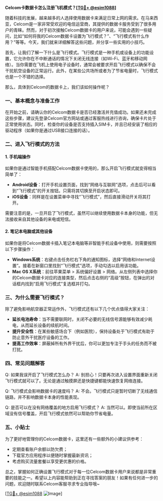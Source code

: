 **Celcom卡数据卡怎么注册飞机模式？[[TG💪+ @esim1088](https://t.me/s/esim1088)]**

随着科技的发展，越来越多的人选择使用数据卡来满足日常上网的需求。在马来西亚，Celcom是一家非常受欢迎的电信运营商，其提供的数据卡服务受到了很多用户的青睐。然而，对于初次接触Celcom数据卡的用户来说，可能会遇到一些疑问，比如“如何将我的Celcom数据卡设置为飞行模式？”、“飞行模式有什么作用？”等等。今天，我们就来详细解答这些问题，并分享一些实用的小技巧。

首先，让我们了解一下什么是飞行模式。飞行模式是一种手机或设备上的功能设置，它允许你在不中断通话的情况下关闭无线连接（如Wi-Fi、蓝牙和移动网络）。当你需要在飞机上使用电子设备时，通常会被要求开启飞行模式以确保不会干扰航空设备的正常运行。此外，在某些公共场所或者为了节省电量时，飞行模式也是一个不错的选择。

那么，具体到Celcom的数据卡上，我们该如何操作呢？

### **一、基本概念与准备工作**

在开始之前，请确认你的Celcom数据卡是否已经激活并充值成功。如果还未完成这些步骤，建议先登录Celcom官方网站或通过客服热线进行咨询，确保卡片处于正常使用状态。同时，检查你的设备是否支持插入SIM卡，并且已经安装了相应的驱动程序（如果你是通过USB接口连接的话）。

### **二、进入飞行模式的方法**

#### **1. 手机端操作**
如果你是通过智能手机搭配Celcom数据卡使用的，那么开启飞行模式就变得相当简单了：

- **Android设备**：打开手机设置页面，找到“网络与互联网”选项，点击后可以看到“飞行模式”的开关按钮。只需将其切换至开启状态即可。
- **iOS设备**：同样是在设置菜单中寻找“飞行模式”，然后直接滑动开关将其打开。

需要注意的是，一旦开启了飞行模式，虽然可以继续使用数据卡本身的功能，但无法接收来自其他设备的来电或短信。

#### **2. 笔记本电脑或其他设备**
如果你是将Celcom数据卡插入笔记本电脑等非智能手机设备中使用，则需要按照以下步骤操作：

- **Windows系统**：右键点击任务栏右下角的通知图标，选择“网络和Internet设置”。接着在新窗口里找到“飞行模式”选项，手动勾选以启用该功能。
- **Mac OS X系统**：前往苹果菜单 > 系统偏好设置 > 网络。从左侧列表中选择你的Celcom数据卡对应的连接类型，然后点击右侧的“高级”按钮，在弹出的对话框内找到“启用飞行模式”复选框并打勾。

### **三、为什么需要飞行模式？**

除了避免影响航空器正常运作外，飞行模式还有以下几个优点值得大家关注：

- **延长电池寿命**：当不需要联网时，关闭不必要的无线信号源能够有效减少耗电，从而延长设备的续航时间。
- **提升安全性**：在某些敏感场合下（例如医院），保持设备处于飞行模式有助于防止意外干扰医疗设备的工作。
- **提高工作效率**：屏蔽掉所有外界干扰后，你可以更加专注于手头的任务而不被打扰。

### **四、常见问题解答**

Q: 如果我误开启了飞行模式怎么办？
A: 别担心！只要再次进入设置界面重新关闭飞行模式就可以了。无论是通过触摸屏还是快捷键都能快速恢复网络连接。

Q: 飞行模式会影响数据卡的速度吗？
A: 不会。飞行模式只是暂时切断了无线通信链路，并不影响数据卡本身的性能表现。

Q: 是否可以在没有网络覆盖的地方启用飞行模式？
A: 当然可以。即使当前所在区域没有信号覆盖，开启飞行模式依然可以帮助你节省电量。

### **五、小贴士**

为了更好地管理你的Celcom数据卡，这里还有一些额外的小建议供参考：

- 定期查看账户余额以防欠费；
- 下载官方应用程序以便随时掌握最新资讯；
- 考虑购买流量套餐以享受更优惠的价格。

总之，掌握如何正确设置飞行模式对于每一位Celcom数据卡用户来说都是非常重要的技能之一。希望以上内容能帮助到正在寻找答案的朋友！如果有任何进一步的问题，欢迎随时联系Celcom客服寻求专业指导哦~

[[TG💪+ @esim1088](https://t.me/s/esim1088) ![Image](https://i.postimg.cc/4NQfJmqS/Snipaste-2025-05-13-00-14-12.png)]
